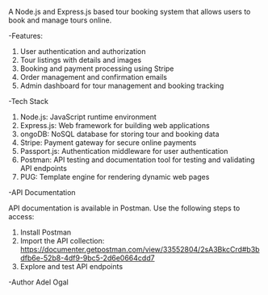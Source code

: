 A Node.js and Express.js based tour booking system that allows users to book and manage tours online.

-Features:

1. User authentication and authorization
2. Tour listings with details and images
3. Booking and payment processing using Stripe
4. Order management and confirmation emails
5. Admin dashboard for tour management and booking tracking

-Tech Stack

1. Node.js: JavaScript runtime environment
2. Express.js: Web framework for building web applications
3. ongoDB: NoSQL database for storing tour and booking data
4. Stripe: Payment gateway for secure online payments
5. Passport.js: Authentication middleware for user authentication
6. Postman: API testing and documentation tool for testing and validating API endpoints
7. PUG: Template engine for rendering dynamic web pages

-API Documentation

API documentation is available in Postman. Use the following steps to access:

1. Install Postman
2. Import the API collection: https://documenter.getpostman.com/view/33552804/2sA3BkcCrd#b3bdfb6e-52b8-4df9-9bc5-2d6e0664cdd7
3. Explore and test API endpoints

-Author
Adel Ogal
